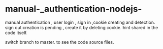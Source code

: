 # manual-_authentication-nodejs-
manual authentication , user login , sign in ,cookie creating and detection. sign out creation is pending , create it by deleting cookie. hint shared in the code itself.

switch branch to master. to see the code source files.
